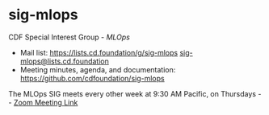 # sig-mlops

CDF Special Interest Group - *MLOps*

- Mail list: https://lists.cd.foundation/g/sig-mlops   sig-mlops@lists.cd.foundation
- Meeting minutes, agenda, and documentation: https://github.com/cdfoundation/sig-mlops

The MLOps SIG meets every other week at 9:30 AM Pacific, on Thursdays -- [Zoom Meeting Link](https://zoom.us/j/667125842)
